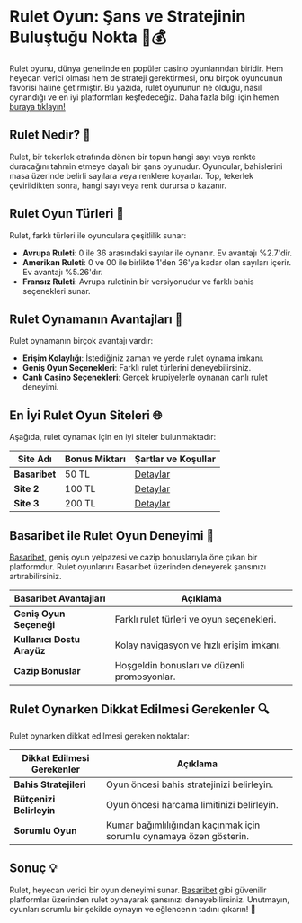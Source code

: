 # Rulet Oyun: Şans ve Stratejinin Buluştuğu Nokta 🎡💰

Rulet oyunu, dünya genelinde en popüler casino oyunlarından biridir. Hem heyecan verici olması hem de strateji gerektirmesi, onu birçok oyuncunun favorisi haline getirmiştir. Bu yazıda, rulet oyununun ne olduğu, nasıl oynandığı ve en iyi platformları keşfedeceğiz. Daha fazla bilgi için hemen [buraya tıklayın!](https://casinotr.link/gWCRZ4)

## Rulet Nedir? 🤔

Rulet, bir tekerlek etrafında dönen bir topun hangi sayı veya renkte duracağını tahmin etmeye dayalı bir şans oyunudur. Oyuncular, bahislerini masa üzerinde belirli sayılara veya renklere koyarlar. Top, tekerlek çevirildikten sonra, hangi sayı veya renk durursa o kazanır.

## Rulet Oyun Türleri 🌟

Rulet, farklı türleri ile oyunculara çeşitlilik sunar:

- **Avrupa Ruleti**: 0 ile 36 arasındaki sayılar ile oynanır. Ev avantajı %2.7'dir.
- **Amerikan Ruleti**: 0 ve 00 ile birlikte 1'den 36'ya kadar olan sayıları içerir. Ev avantajı %5.26'dır.
- **Fransız Ruleti**: Avrupa ruletinin bir versiyonudur ve farklı bahis seçenekleri sunar.

## Rulet Oynamanın Avantajları 🎉

Rulet oynamanın birçok avantajı vardır:

- **Erişim Kolaylığı**: İstediğiniz zaman ve yerde rulet oynama imkanı.
- **Geniş Oyun Seçenekleri**: Farklı rulet türlerini deneyebilirsiniz.
- **Canlı Casino Seçenekleri**: Gerçek krupiyelerle oynanan canlı rulet deneyimi.

## En İyi Rulet Oyun Siteleri 🌐

Aşağıda, rulet oynamak için en iyi siteler bulunmaktadır:

| Site Adı     | Bonus Miktarı | Şartlar ve Koşullar |
|--------------|---------------|---------------------|
| **Basaribet** | 50 TL         | [Detaylar](https://casinotr.link/gWCRZ4) |
| **Site 2**   | 100 TL        | [Detaylar](https://casinotr.link/gWCRZ4) |
| **Site 3**   | 200 TL        | [Detaylar](https://casinotr.link/gWCRZ4) |

## Basaribet ile Rulet Oyun Deneyimi 🌟

[Basaribet](https://casinotr.link/gWCRZ4), geniş oyun yelpazesi ve cazip bonuslarıyla öne çıkan bir platformdur. Rulet oyunlarını Basaribet üzerinden deneyerek şansınızı artırabilirsiniz.

| Basaribet Avantajları             | Açıklama                                              |
|-----------------------------------|------------------------------------------------------|
| **Geniş Oyun Seçeneği**           | Farklı rulet türleri ve oyun seçenekleri.           |
| **Kullanıcı Dostu Arayüz**        | Kolay navigasyon ve hızlı erişim imkanı.             |
| **Cazip Bonuslar**                | Hoşgeldin bonusları ve düzenli promosyonlar.         |

## Rulet Oynarken Dikkat Edilmesi Gerekenler 🔍

Rulet oynarken dikkat edilmesi gereken noktalar:

| Dikkat Edilmesi Gerekenler        | Açıklama                                              |
|-----------------------------------|------------------------------------------------------|
| **Bahis Stratejileri**            | Oyun öncesi bahis stratejinizi belirleyin.          |
| **Bütçenizi Belirleyin**          | Oyun öncesi harcama limitinizi belirleyin.          |
| **Sorumlu Oyun**                  | Kumar bağımlılığından kaçınmak için sorumlu oynamaya özen gösterin. |

## Sonuç 💡

Rulet, heyecan verici bir oyun deneyimi sunar. [Basaribet](https://casinotr.link/gWCRZ4) gibi güvenilir platformlar üzerinden rulet oynayarak şansınızı deneyebilirsiniz. Unutmayın, oyunları sorumlu bir şekilde oynayın ve eğlencenin tadını çıkarın! 🎊
